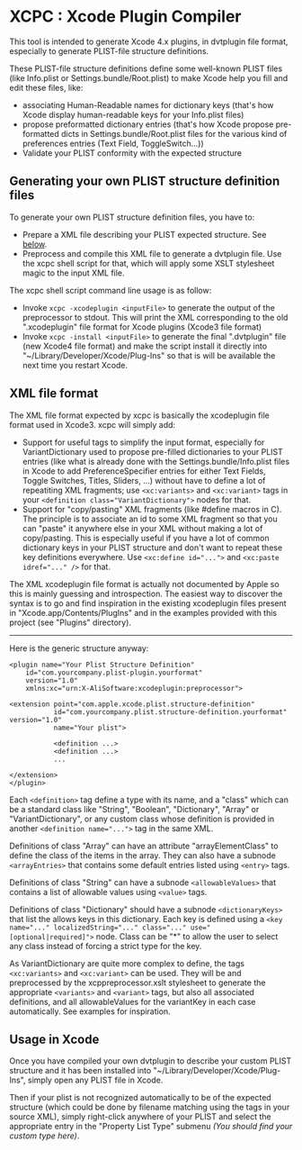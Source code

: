 XCPC : Xcode Plugin Compiler
============================

This tool is intended to generate Xcode 4.x plugins, in dvtplugin file format, especially
to generate PLIST-file structure definitions.

These PLIST-file structure definitions define some well-known PLIST files (like Info.plist or Settings.bundle/Root.plist)
to make Xcode help you fill and edit these files, like:
* associating Human-Readable names for dictionary keys (that's how Xcode display human-readable keys for your Info.plist files)
* propose preformatted dictionary entries (that's how Xcode propose pre-formatted dicts in Settings.bundle/Root.plist files for the various kind of preferences entries (Text Field, ToggleSwitch...))
* Validate your PLIST conformity with the expected structure


## Generating your own PLIST structure definition files

To generate your own PLIST structure definition files, you have to:
* Prepare a XML file describing your PLIST expected structure. See [below](#xml-file-format).
* Preprocess and compile this XML file to generate a dvtplugin file. Use the xcpc shell script for that,
which will apply some XSLT stylesheet magic to the input XML file.

The xcpc shell script command line usage is as follow:
* Invoke `xcpc -xcodeplugin <inputFile>` to generate the output of the preprocessor to stdout. This will print the
XML corresponding to the old ".xcodeplugin" file format for Xcode plugins (Xcode3 file format)
* Invoke `xcpc -install <inputFile>` to generate the final ".dvtplugin" file (new Xcode4 file format) and make the script
install it directly into "~/Library/Developer/Xcode/Plug-Ins" so that is will be available the next time you restart Xcode.

## XML file format

The XML file format expected by xcpc is basically the xcodeplugin file format used in Xcode3.
xcpc will simply add:

* Support for useful tags to simplify the input format, especially for VariantDictionary used to propose pre-filled
dictionaries to your PLIST entries (like what is already done with the Settings.bundle/Info.plist files in Xcode to add
PreferenceSpecifier entries for either Text Fields, Toggle Switches, Titles, Sliders, ...) without have to define a lot of
repeatiting XML fragments; use `<xc:variants>` and `<xc:variant>` tags in your `<definition class="VariantDictionary">` nodes for that.
* Support for "copy/pasting" XML fragments (like #define macros in C). The principle is to associate an id to some XML fragment
so that you can "paste" it anywhere else in your XML without making a lot of copy/pasting. This is especially useful if you have
a lot of common dictionary keys in your PLIST structure and don't want to repeat these key definitions everywhere.
Use `<xc:define id="...">` and `<xc:paste idref="..." />` for that.

The XML xcodeplugin file format is actually not documented by Apple so this is mainly guessing and introspection.
The easiest way to discover the syntax is to go and find inspiration in the existing xcodeplugin files
present in "Xcode.app/Contents/PlugIns" and in the examples provided with this project (see "Plugins" directory).

----

Here is the generic structure anyway:

    <plugin name="Your Plist Structure Definition"
		id="com.yourcompany.plist-plugin.yourformat"
		version="1.0"
		xmlns:xc="urn:X-AliSoftware:xcodeplugin:preprocessor">
		
	<extension point="com.apple.xcode.plist.structure-definition"
			   id="com.yourcompany.plist.structure-definition.yourformat" version="1.0"
			   name="Your plist">
			   
			   <definition ...>
			   <definition ...>
			   ...
			   
	</extension>
	</plugin>
	
Each `<definition>` tag define a type with its name, and a "class" which can be a standard class like "String", "Boolean",
"Dictionary", "Array" or "VariantDictionary", or any custom class whose definition is provided in another
`<definition name="...">` tag in the same XML.

Definitions of class "Array" can have an attribute "arrayElementClass" to define the class of the items in the array.
They can also have a subnode `<arrayEntries>` that contains some default entries listed using `<entry>` tags.

Definitions of class "String" can have a subnode `<allowableValues>` that contains a list of allowable values using `<value>` tags.

Definitions of class "Dictionary" should have a subnode `<dictionaryKeys>` that list the allows keys in this dictionary.
Each key is defined using a `<key name="..." localizedString="..." class="..." use="[optional|required]">` node.
Class can be "*" to allow the user to select any class instead of forcing a strict type for the key.

As VariantDictionary are quite more complex to define, the tags `<xc:variants>` and `<xc:variant>` can be
used. They will be and preprocessed by the xcppreprocessor.xslt stylesheet to generate the appropriate
`<variants>` and `<variant>` tags, but also all associated definitions, and all allowableValues for the
variantKey in each case automatically. See examples for inspiration.


## Usage in Xcode

Once you have compiled your own dvtplugin to describe your custom PLIST structure and it has been installed into
"~/Library/Developer/Xcode/Plug-Ins", simply open any PLIST file in Xcode.

Then if your plist is not recognized automatically to be of the expected structure
(which could be done by filename matching using the <filename pattern="..." /> tags in your source XML),
simply right-click anywhere of your PLIST and select the appropriate entry in the "Property List Type"
submenu _(You should find your custom type here)_.